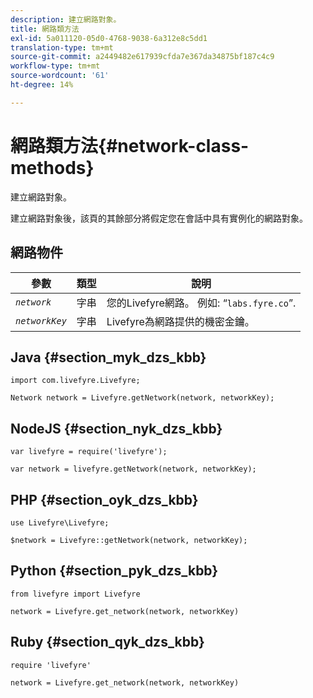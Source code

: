 ```yaml
---
description: 建立網路對象。
title: 網路類方法
exl-id: 5a011120-05d0-4768-9038-6a312e8c5dd1
translation-type: tm+mt
source-git-commit: a2449482e617939cfda7e367da34875bf187c4c9
workflow-type: tm+mt
source-wordcount: '61'
ht-degree: 14%

---
```


# 網路類方法{#network-class-methods}

建立網路對象。

建立網路對象後，該頁的其餘部分將假定您在會話中具有實例化的網路對象。

## 網路物件

| 參數 | 類型 | 說明 |
|---|---|---|
| *`network`* | 字串 | 您的Livefyre網路。 例如: “`labs.fyre.co`”. |
| *`networkKey`* | 字串 | Livefyre為網路提供的機密金鑰。 |

## Java {#section_myk_dzs_kbb}

```
import com.livefyre.Livefyre; 
  
Network network = Livefyre.getNetwork(network, networkKey); 
```

## NodeJS {#section_nyk_dzs_kbb}

```
var livefyre = require('livefyre'); 
  
var network = livefyre.getNetwork(network, networkKey); 
```

## PHP {#section_oyk_dzs_kbb}

```
use Livefyre\Livefyre; 
  
$network = Livefyre::getNetwork(network, networkKey); 
```

## Python {#section_pyk_dzs_kbb}

```
from livefyre import Livefyre 
  
network = Livefyre.get_network(network, networkKey) 
```

## Ruby {#section_qyk_dzs_kbb}

```
require 'livefyre' 
  
network = Livefyre.get_network(network, networkKey) 
```
